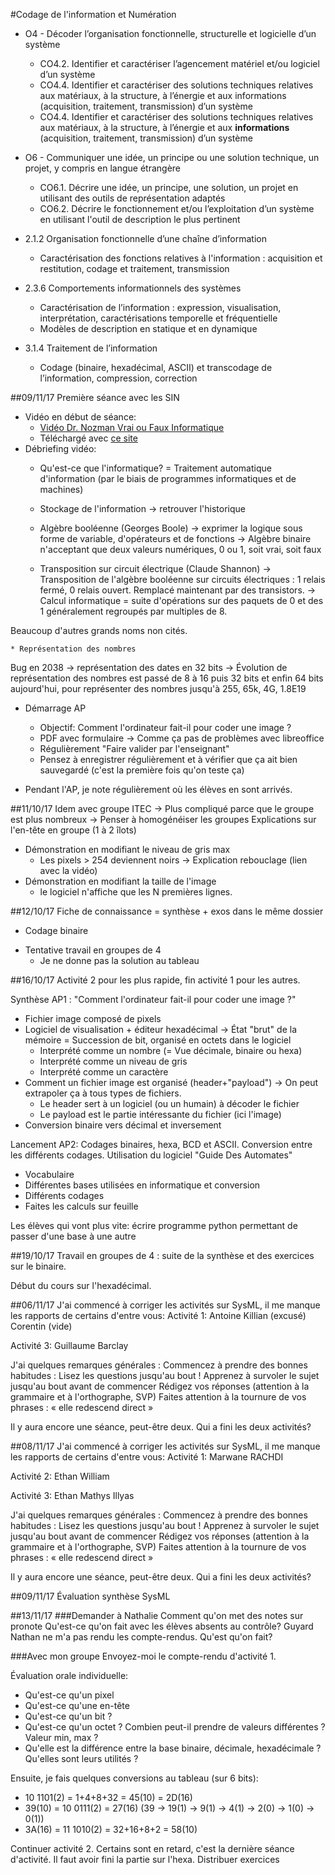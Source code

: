 #Codage de l'information et Numération
* O4 - Décoder l’organisation fonctionnelle, structurelle et logicielle d’un système
	* CO4.2. Identifier et caractériser l’agencement matériel et/ou logiciel d’un système
	* CO4.4. Identifier et caractériser des solutions techniques relatives aux matériaux, à la structure, 
		à l’énergie et aux informations (acquisition, traitement, transmission) d’un système
	* CO4.4. Identifier et caractériser des solutions techniques relatives aux matériaux, à la structure, 
		à l’énergie et aux **informations** (acquisition, traitement, transmission) d’un système
* O6 - Communiquer une idée, un principe ou une solution technique, un projet, y compris en langue étrangère
	* CO6.1. Décrire une idée, un principe, une solution, un projet en utilisant des outils de représentation adaptés
	* CO6.2. Décrire le fonctionnement et/ou l’exploitation d’un système en utilisant l'outil de description le plus pertinent

* 2.1.2 Organisation fonctionnelle d’une chaîne d’information
	* Caractérisation des fonctions relatives à l'information : acquisition et restitution, codage et traitement, transmission
* 2.3.6 Comportements informationnels des systèmes
	* Caractérisation de l’information : expression, visualisation, interprétation, caractérisations temporelle et fréquentielle
	* Modèles de description en statique et en dynamique
* 3.1.4 Traitement de l’information
	* Codage (binaire, hexadécimal, ASCII) et transcodage de l’information, compression, correction

##09/11/17
Première séance avec les SIN

* Vidéo en début de séance: 
	* [Vidéo Dr. Nozman Vrai ou Faux Informatique](https://youtu.be/Itcvi5joPaw)
	* Téléchargé avec [ce site](https://telecharger-videos-youtube.com/)
* Débriefing vidéo:
	* Qu'est-ce que l'informatique?
= Traitement automatique d'information (par le biais de programmes informatiques et de machines)

	* Stockage de l'information
-> retrouver l'historique

	* Algèbre booléenne (Georges Boole)
-> exprimer la logique sous forme de variable, d'opérateurs et de fonctions
-> Algèbre binaire n'acceptant que deux valeurs numériques, 0 ou 1, soit vrai, soit faux

	* Transposition sur circuit électrique (Claude Shannon)
-> Transposition de l'algèbre booléenne sur circuits électriques : 1 relais fermé, 0 relais ouvert. Remplacé maintenant par des transistors.
-> Calcul informatique = suite d'opérations sur des paquets de 0 et des 1 généralement regroupés par multiples de 8.

Beaucoup d'autres grands noms non cités.

	* Représentation des nombres
Bug en 2038 -> représentation des dates en 32 bits
-> Évolution de représentation des nombres est passé de 8 à 16 puis 32 bits et enfin 64 bits aujourd'hui, pour représenter des nombres jusqu'à 255, 65k, 4G, 1.8E19

* Démarrage AP
	* Objectif: Comment l'ordinateur fait-il pour coder une image ?
	* PDF avec formulaire -> Comme ça pas de problèmes avec libreoffice
	* Régulièrement "Faire valider par l'enseignant"
	* Pensez à enregistrer régulièrement et à vérifier que ça ait bien sauvegardé (c'est la première fois qu'on teste ça)

* Pendant l'AP, je note régulièrement où les élèves en sont arrivés.

##11/10/17
Idem avec groupe ITEC
-> Plus compliqué parce que le groupe est plus nombreux
	-> Penser à homogénéiser les groupes
Explications sur l'en-tête en groupe (1 à 2 îlots)
* Démonstration en modifiant le niveau de gris max
	* Les pixels > 254 deviennent noirs -> Explication rebouclage (lien avec la vidéo)
* Démonstration en modifiant la taille de l'image 
	* le logiciel n'affiche que les N premières lignes.

##12/10/17
Fiche de connaissance = synthèse + exos dans le même dossier
- Codage binaire
* Tentative travail en groupes de 4
	* Je ne donne pas la solution au tableau

##16/10/17
Activité 2 pour les plus rapide, fin activité 1 pour les autres.

Synthèse AP1 : "Comment l'ordinateur fait-il pour coder une image ?"
* Fichier image composé de pixels
* Logiciel de visualisation + éditeur hexadécimal -> État "brut" de la mémoire = Succession de bit, organisé en octets dans le logiciel
	* Interprété comme un nombre (= Vue décimale, binaire ou hexa)
	* Interprété comme un niveau de gris
	* Interprété comme un caractère
* Comment un fichier image est organisé (header+"payload") -> On peut extrapoler ça à tous types de fichiers.
	* Le header sert à un logiciel (ou un humain) à décoder le fichier
	* Le payload est le partie intéressante du fichier (ici l'image)
* Conversion binaire vers décimal et inversement

Lancement AP2: Codages binaires, hexa, BCD et ASCII. Conversion entre les différents codages.
Utilisation du logiciel "Guide Des Automates"
* Vocabulaire
* Différentes bases utilisées en informatique et conversion
* Différents codages
* Faites les calculs sur feuille

Les élèves qui vont plus vite: écrire programme python permettant de passer d'une base à une autre

##19/10/17
Travail en groupes de 4 : suite de la synthèse et des exercices sur le binaire.

Début du cours sur l'hexadécimal.

##06/11/17
J'ai commencé à corriger les activités sur SysML, il me manque les rapports de certains d'entre vous:
Activité 1:
Antoine
Killian (excusé)
Corentin (vide)

Activité 3:
Guillaume
Barclay

J'ai quelques remarques générales : Commencez à prendre des bonnes habitudes :
Lisez les questions jusqu'au bout ! Apprenez à survoler le sujet jusqu'au bout avant de commencer
Rédigez vos réponses (attention à la grammaire et à l'orthographe, SVP)
Faites attention à la tournure de vos phrases : « elle redescend direct »

Il y aura encore une séance, peut-être deux.
Qui a fini les deux activités?

##08/11/17
J'ai commencé à corriger les activités sur SysML, il me manque les rapports de certains d'entre vous:
Activité 1:
Marwane RACHDI

Activité 2:
Ethan
William

Activité 3:
Ethan
Mathys
Illyas

J'ai quelques remarques générales : Commencez à prendre des bonnes habitudes :
Lisez les questions jusqu'au bout ! Apprenez à survoler le sujet jusqu'au bout avant de commencer
Rédigez vos réponses (attention à la grammaire et à l'orthographe, SVP)
Faites attention à la tournure de vos phrases : « elle redescend direct »

Il y aura encore une séance, peut-être deux.
Qui a fini les deux activités?

##09/11/17
Évaluation synthèse SysML

##13/11/17
###Demander à Nathalie
Comment qu'on met des notes sur pronote
Qu'est-ce qu'on fait avec les élèves absents au contrôle?
Guyard Nathan ne m'a pas rendu les compte-rendus. Qu'est qu'on fait?

###Avec mon groupe
Envoyez-moi le compte-rendu d'activité 1.

Évaluation orale individuelle:
* Qu'est-ce qu'un pixel
* Qu'est-ce qu'une en-tête
* Qu'est-ce qu'un bit ?
* Qu'est-ce qu'un octet ? Combien peut-il prendre de valeurs différentes ? Valeur min, max ?
* Qu'elle est la différence entre la base binaire, décimale, hexadécimale ? Qu'elles sont leurs utilités ?

Ensuite, je fais quelques conversions au tableau (sur 6 bits):
* 10 1101(2) = 1+4+8+32 = 45(10) = 2D(16)
* 39(10) = 10 0111(2) = 27(16)
 	(39 -> 19(1) -> 9(1) -> 4(1) -> 2(0) -> 1(0) -> 0(1))
* 3A(16) = 11 1010(2) = 32+16+8+2 = 58(10)

Continuer activité 2. Certains sont en retard, c'est la dernière séance d'activité. Il faut avoir fini la partie sur l'hexa.
Distribuer exercices

